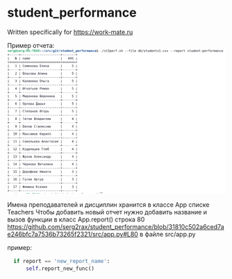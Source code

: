 # student_performance
Written specifically for https://work-mate.ru

Пример отчета:
![report_student-performance.png](https://github.com/serg2rax/student_performance/blob/main/img/report_student-performance.png)

Имена преподавателей и дисциплин хранится в классе App списке Teachers
Чтобы добавить новый отчет нужно добавить название и вызов функции в класс App.report()
строка 80 https://github.com/serg2rax/student_performance/blob/31810c502a6ced7ae246bfc7a7536b73265f2321/src/app.py#L80  в файле src/app.py

пример:
```Python
  if report == 'new_report_name':
      self.report_new_func()
```
